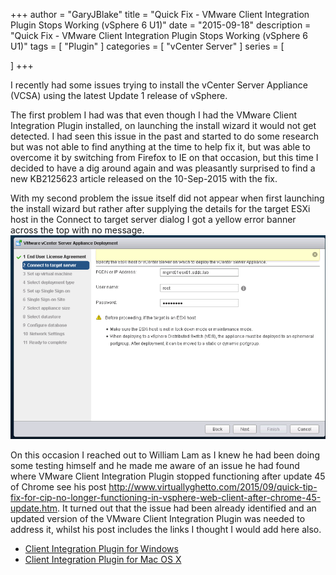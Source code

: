 +++
author = "GaryJBlake"
title = "Quick Fix - VMware Client Integration Plugin Stops Working (vSphere 6 U1)"
date = "2015-09-18"
description = "Quick Fix - VMware Client Integration Plugin Stops Working (vSphere 6 U1)"
tags = [
    "Plugin"
]
categories = [
    "vCenter Server"
]
series = [

]
+++

I recently had some issues trying to install the vCenter Server Appliance (VCSA) using the latest Update 1 release of vSphere.

The first problem I had was that even though I had the VMware Client Integration Plugin installed, on launching the install wizard it would not get detected. I had seen this issue in the past and started to do some research but was not able to find anything at the time to help fix it, but was able to overcome it by switching from Firefox to IE on that occasion, but this time I decided to have a dig around again and was pleasantly surprised to find a new KB2125623 article released on the 10-Sep-2015 with the fix.

With my second problem the issue itself did not appear when first launching the install wizard but rather after supplying the details for the target ESXi host in the Connect to target server dialog I got a yellow error banner across the top with no message.
![](/archive/2015/vcenter-ui-error.png)

On this occasion I reached out to William Lam as I knew he had been doing some testing himself and he made me aware of an issue he had found where VMware Client Integration Plugin stopped functioning after update 45 of Chrome see his post http://www.virtuallyghetto.com/2015/09/quick-tip-fix-for-cip-no-longer-functioning-in-vsphere-web-client-after-chrome-45-update.htm. It turned out that the issue had been already identified and an updated version of the VMware Client Integration Plugin was needed to address it, whilst his post includes the links I thought I would add here also.

- [Client Integration Plugin for Windows](http://vsphereclient.vmware.com/vsphereclient/2/9/9/4/0/4/1/VMware-ClientIntegrationPlugin-6.0.0.exe)
- [Client Integration Plugin for Mac OS X](http://vsphereclient.vmware.com/vsphereclient/2/9/9/4/0/4/1/VMware-ClientIntegrationPlugin-6.0.0.mac64.dmg)